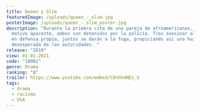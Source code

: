 ```yaml
---
title: Queen y Slim
featuredImage: /uploads/queen_-_slim.jpg
posterImage: /uploads/queen_-_slim_poster.jpg
description: "Durante la primera cita de una pareja de afroamericanos, sin
  motivo aparente, ambos son detenidos por la policía. Tras asesinar al agente
  en defensa propia, juntos se darán a la fuga, propiciando así una huida
  desesperada de las autoridades. "
release: "2019"
view: 01-01-2021
code: "10001"
genre: Drama
ranking: "8"
trailer: https://www.youtube.com/embed/CDnhh4NEi_U
tags:
  - drama
  - racismo
  - USA
---
```

